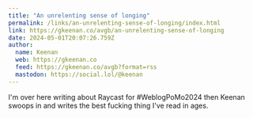 ```yaml
---
title: "An unrelenting sense of longing"
permalink: /links/an-unrelenting-sense-of-longing/index.html
link: https://gkeenan.co/avgb/an-unrelenting-sense-of-longing
date: 2024-05-01T20:07:26.759Z
author: 
  name: Keenan
  web: https://gkeenan.co
  feed: https://gkeenan.co/avgb?format=rss
  mastodon: https://social.lol/@keenan
---
```


I'm over here writing about Raycast for #WeblogPoMo2024 then Keenan swoops in and writes the best fucking thing I've read in ages.
